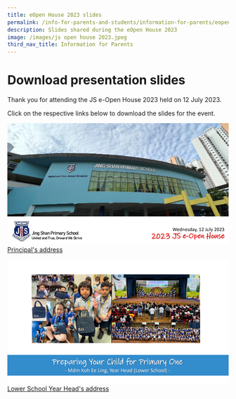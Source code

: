```yaml
---
title: eOpen House 2023 slides
permalink: /info-for-parents-and-students/information-for-parents/eopenhse23/
description: Slides shared during the eOpen House 2023
image: /images/js open house 2023.jpeg
third_nav_title: Information for Parents
---
```

# Download presentation slides
Thank you for attending the JS e-Open House 2023 held on 12 July 2023. 

Click on the respective links below to download the slides for the event.

![](/images/EOpen%20House%202023/eopen%20house%202023%20p%20slides.png)
[Principal's address](https://go.gov.sg/2023jseopenhouse1)

![](/images/EOpen%20House%202023/eopen%20house%202023%20yh%20slides.png)
[Lower School Year Head's address](https://go.gov.sg/2023jseopenhouse2)